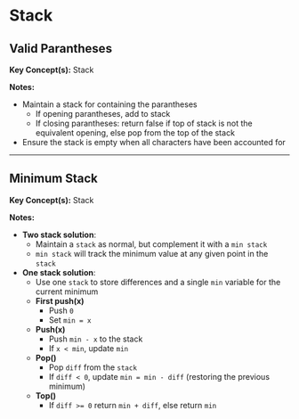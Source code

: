 # Stack

## Valid Parantheses

**Key Concept(s):** Stack

**Notes:**
- Maintain a stack for containing the parantheses
    - If opening parantheses, add to stack
    - If closing parantheses: return false if top of stack is not the equivalent opening, else pop from the top of the stack
- Ensure the stack is empty when all characters have been accounted for

---

## Minimum Stack

**Key Concept(s):** Stack

**Notes:**
- **Two stack solution**:
    - Maintain a `stack` as normal, but complement it with a `min stack`
    - `min stack` will track the minimum value at any given point in the `stack`
- **One stack solution**:
    - Use one `stack` to store differences and a single `min` variable for the current minimum
    - **First push(x)**
        - Push `0`
        - Set `min = x`
    - **Push(x)**
        - Push `min - x` to the stack
        - If `x < min`, update `min`
    - **Pop()**
        - Pop `diff` from the `stack`
        - If `diff < 0`, update `min = min - diff` (restoring the previous minimum)
    - **Top()**
        - If `diff >= 0` return `min + diff`, else return `min`

